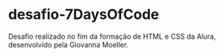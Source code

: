 # desafio-7DaysOfCode
Desafio realizado no fim da formação de HTML e CSS da Alura, desenvolvido pela Giovanna Moeller.
